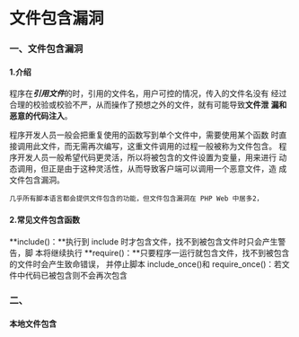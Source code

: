 

# **文件包含漏洞**

### 一、文件包含漏洞

#### 1.介绍

​		程序在***引用文件***的时，引用的文件名，用户可控的情况，传入的文件名没有
经过合理的校验或校验不严，从而操作了预想之外的文件，就有可能导致**文件泄**
**漏和恶意的代码注入**。



程序开发人员一般会把重复使用的函数写到单个文件中，需要使用某个函数
时直接调用此文件，而无需再次编写，这重文件调用的过程一般被称为文件包含。
程序开发人员一般希望代码更灵活，所以将被包含的文件设置为变量，用来进行
动态调用，但正是由于这种灵活性，从而导致客户端可以调用一个恶意文件，造
成文件包含漏洞。

    几乎所有脚本语言都会提供文件包含的功能，但文件包含漏洞在 PHP Web 中居多2，

#### 2.常见文件包含函数



**include()：**执行到 include 时才包含文件，找不到被包含文件时只会产生警告，脚
本将继续执行
**require()：**只要程序一运行就包含文件，找不到被包含的文件时会产生致命错误，
并停止脚本
include_once()和 require_once()：若文件中代码已被包含则不会再次包含



### 二、

#### 本地文件包含

